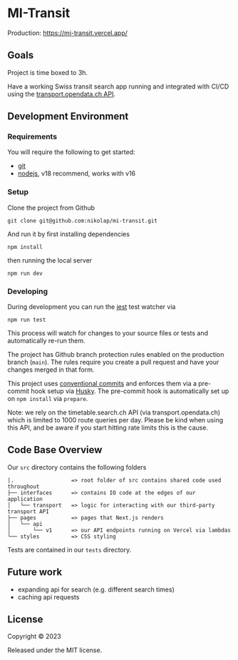 # MI-Transit

Production: https://mi-transit.vercel.app/

## Goals

Project is time boxed to 3h.

Have a working Swiss transit search app running and integrated with CI/CD using
the [transport.opendata.ch API](https://transport.opendata.ch/docs.html).

## Development Environment

### Requirements

You will require the following to get started:

- [git](https://git-scm.com/)
- [nodejs](https://nodejs.org/), v18 recommend, works with v16

### Setup

Clone the project from Github

    git clone git@github.com:nikolap/mi-transit.git

And run it by first installing dependencies

    npm install

then running the local server

    npm run dev

### Developing

During development you can run the [jest](https://jestjs.io/) test watcher via

    npm run test

This process will watch for changes to your source files or tests and automatically re-run them.

The project has Github branch protection rules enabled on the production branch (`main`). The rules require you create a
pull request and have your changes merged in that form.

This project uses [conventional commits](https://www.conventionalcommits.org/en/v1.0.0/) and enforces them via a
pre-commit hook setup via [Husky](https://github.com/typicode/husky). The pre-commit hook is automatically set up
on `npm install` via `prepare`.

Note: we rely on the timetable.search.ch API (via transport.opendata.ch) which is limited to 1000 route
queries per day. Please be kind when using this API, and be aware if you start hitting rate limits this is the cause.

## Code Base Overview

Our `src` directory contains the following folders

```
|.                  => root folder of src contains shared code used throughout
├── interfaces      => contains IO code at the edges of our application
│   └── transport   => logic for interacting with our third-party transport API
├── pages           => pages that Next.js renders
│   └── api         
│       └── v1      => our API endpoints running on Vercel via lambdas
└── styles          => CSS styling
```

Tests are contained in our `tests` directory.

## Future work

- expanding api for search (e.g. different search times)
- caching api requests

## License

Copyright © 2023

Released under the MIT license.
